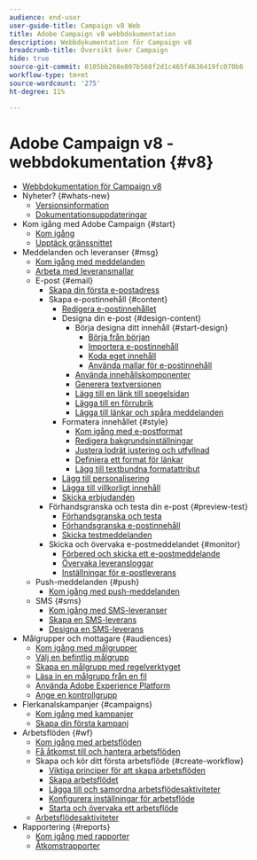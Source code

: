 ```yaml
---
audience: end-user
user-guide-title: Campaign v8 Web
title: Adobe Campaign v8 webbdokumentation
description: Webbdokumentation för Campaign v8
breadcrumb-title: Översikt över Campaign
hide: true
source-git-commit: 0105bb268e807b568f2d1c465f4636419fc070b6
workflow-type: tm+mt
source-wordcount: '275'
ht-degree: 11%

---
```



# Adobe Campaign v8 - webbdokumentation {#v8}

+ [Webbdokumentation för Campaign v8](campaign-web-home.md)
+ Nyheter? {#whats-new}
   + [Versionsinformation](rn/release-notes.md)
   + [Dokumentationsuppdateringar](rn/documentation-updates.md)
+ Kom igång med Adobe Campaign {#start}
   + [Kom igång](get-started/get-started.md)
   + [Upptäck gränssnittet](get-started/user-interface.md)
+ Meddelanden och leveranser {#msg}
   + [Kom igång med meddelanden](email/gs-messages.md)
   + [Arbeta med leveransmallar](email/delivery-template.md)
   + E-post {#email}
      + [Skapa din första e-postadress](email/create-email.md)
      + Skapa e-postinnehåll {#content}
         + [Redigera e-postinnehållet](content/edit-content.md)
         + Designa din e-post {#design-content}
            + Börja designa ditt innehåll {#start-design}
               + [Börja från början ](content/create-email-content.md)
               + [Importera e-postinnehåll](content/existing-content.md)
               + [Koda eget innehåll](content/code-content.md)
               + [Använda mallar för e-postinnehåll](content/email-templates.md)
            + [Använda innehållskomponenter](content/content-components.md)
            + [Generera textversionen](content/text-version-email.md)
            + [Lägg till en länk till spegelsidan](content/mirror-page.md)
            + [Lägga till en förrubrik](content/preheader.md)
            + [Lägga till länkar och spåra meddelanden](content/message-tracking.md)
         + Formatera innehållet {#style}
            + [Kom igång med e-postformat](content/get-started-email-style.md)
            + [Redigera bakgrundsinställningar](content/backgrounds.md)
            + [Justera lodrät justering och utfyllnad](content/alignment-and-padding.md)
            + [Definiera ett format för länkar](content/styling-links.md)
            + [Lägg till textbundna formatattribut](content/inline-styling.md)
         + [Lägg till personalisering](personalization/personalize.md)
         + [Lägga till villkorligt innehåll](personalization/conditions.md)
         + [Skicka erbjudanden](content/offers.md)
      + Förhandsgranska och testa din e-post {#preview-test}
         + [Förhandsgranska och testa](preview-test/preview-test.md)
         + [Förhandsgranska e-postinnehåll](preview-test/preview-content.md)
         + [Skicka testmeddelanden](preview-test/proofs.md)
      + Skicka och övervaka e-postmeddelandet {#monitor}
         + [Förbered och skicka ett e-postmeddelande](monitor/prepare-send.md)
         + [Övervaka leveransloggar](monitor/delivery-logs.md)
         + [Inställningar för e-postleverans](advanced-settings/delivery-settings.md)
   + Push-meddelanden {#push}
      + [Kom igång med push-meddelanden](push/gs-push.md)
   + SMS {#sms}
      + [Kom igång med SMS-leveranser](sms/gs-sms.md)
      + [Skapa en SMS-leverans](sms/create-sms.md)
      + [Designa en SMS-leverans ](sms/content-sms.md)
+ Målgrupper och mottagare {#audiences}
   + [Kom igång med målgrupper](audience/about-audiences.md)
   + [Välj en befintlig målgrupp](audience/add-audience.md)
   + [Skapa en målgrupp med regelverktyget](audience/segment-builder.md)
   + [Läsa in en målgrupp från en fil](audience/file-audience.md)
   + [Använda Adobe Experience Platform](audience/aep-audience.md)
   + [Ange en kontrollgrupp](audience/control-group.md)
+ Flerkanalskampanjer {#campaigns}
   + [Kom igång med kampanjer](campaigns/gs-campaigns.md)
   + [Skapa din första kampanj](campaigns/create-campaigns.md)
+ Arbetsflöden {#wf}
   + [Kom igång med arbetsflöden](workflows/gs-workflows.md)
   + [Få åtkomst till och hantera arbetsflöden](workflows/access-monitor.md)
   + Skapa och kör ditt första arbetsflöde {#create-workflow}
      + [Viktiga principer för att skapa arbetsflöden](workflows/gs-workflow-creation.md)
      + [Skapa arbetsflödet](workflows/create-workflow.md)
      + [Lägga till och samordna arbetsflödesaktiviteter](workflows/build-workflow.md)
      + [Konfigurera inställningar för arbetsflöde](workflows/workflow-settings.md)
      + [Starta och övervaka ett arbetsflöde](workflows/start-monitor-workflows.md)
   + [Arbetsflödesaktiviteter](workflows/workflow-activities.md)
+ Rapportering {#reports}
   + [Kom igång med rapporter](reporting/gs-reports.md)
   + [Åtkomstrapporter](reporting/delivery-reports.md)

